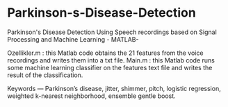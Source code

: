 # Parkinson-s-Disease-Detection
Parkinson's Disease Detection Using Speech recordings based on Signal Processing and Machine Learning - MATLAB-


Ozellikler.m : this Matlab code obtains the 21 features from the voice recordings and writes them into a txt file.
Main.m : this Matlab code runs some machine learning classifier on the features text file and writes the result of the classification. 


Keywords — Parkinson’s disease, jitter, shimmer, pitch, logistic regression, weighted k-nearest neighborhood, ensemble gentle boost.  
